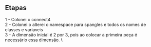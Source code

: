 ## Etapas

1 - Colonei o connect4 \
2 - Colonei o alterei o namespace para spangles e todos os nomes de classes e variaveis \
3 - A dimensão inicial é 2 por 3, pois ao colocar a primeira peça é necessário essa dimensão. \